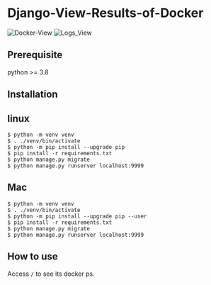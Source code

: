 # Django-View-Results-of-Docker
![Docker-View](https://user-images.githubusercontent.com/79750434/140269687-8dde9527-72e3-4acc-aab4-6e3bcdee82b5.png)
![Logs_View](https://user-images.githubusercontent.com/79750434/140269733-7ff1a824-eb55-4819-aa5e-e9cf8756727b.png)
## Prerequisite

python >= 3.8

## Installation

## linux
```
$ python -m venv venv
$ . ./venv/bin/activate
$ python -m pip install --upgrade pip
$ pip install -r requirements.txt
$ python manage.py migrate
$ python manage.py runserver localhost:9999
```

## Mac
```
$ python -m venv venv
$ . ./venv/bin/activate
$ python -m pip install --upgrade pip --user
$ pip install -r requirements.txt
$ python manage.py migrate
$ python manage.py runserver localhost:9999
```

## How to use

Access `/` to see its docker ps.

